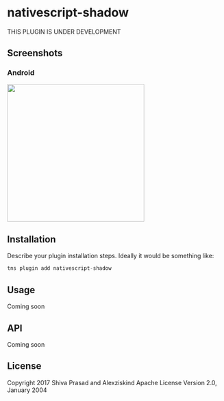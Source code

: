 # nativescript-shadow

THIS PLUGIN IS UNDER DEVELOPMENT

## Screenshots

### Android
<img src="https://github.com/shiv19/nativescript-shadow/blob/master/assets/androiddemo.png?raw=true" height="320" > 

## Installation

Describe your plugin installation steps. Ideally it would be something like:

```javascript
tns plugin add nativescript-shadow
```

## Usage 

Coming soon

## API

Coming soon
    
## License

Copyright 2017 Shiva Prasad and Alexziskind
Apache License Version 2.0, January 2004
